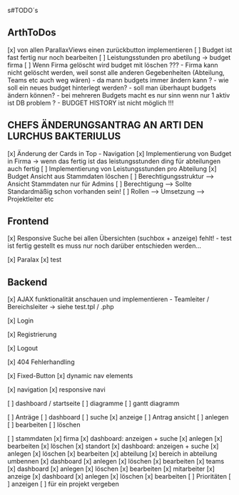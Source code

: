 s#TODO´s 

## ArthToDos
 [x] von allen ParallaxViews einen zurückbutton implementieren
 [ ] Budget ist fast fertig nur noch bearbeiten
 [ ] Leistungsstunden pro abetilung -> budget firma
 [ ] Wenn Firma gelöscht wird budget mit löschen ??? 
    - Firma kann nicht gelöscht werden, weil sonst alle anderen Gegebenheiten (Abteilung, Teams etc auch weg wären)
    - da mann budgets immer ändern kann ? 
    - wie soll ein neues budget hinterlegt werden?
    - soll man überhaupt budgets ändern können? 
    - bei mehreren Budgets macht es nur sinn wenn nur 1 aktiv ist DB problem ? 
    - BUDGET HISTORY ist nicht möglich !!!

## CHEFS ÄNDERUNGSANTRAG AN ARTI DEN LURCHUS BAKTERIULUS
[x] Änderung der Cards in Top - Navigation
[x] Implementierung von Budget in Firma -> wenn das fertig ist das leistungsstunden ding für abteilungen auch fertig
[ ] Implementierung von Leistungsstunden pro Abteilung
[x] Budget Ansicht aus Stammdaten löschen
[ ] Berechtigungsstruktur --> Ansicht Stammdaten nur für Admins
[ ] Berechtigung --> Sollte Standardmäßig schon vorhanden sein!
[ ] Rollen --> Umsetzung --> Projektleiter etc

## Frontend

[x] Responsive Suche bei allen Übersichten (suchbox + anzeige) fehlt!
    - test ist fertig gestellt es muss nur noch darüber entschieden werden...

[x] Paralax
    [x] test

## Backend

[x] AJAX funktionalität anschauen und implementieren
    - Teamleiter / Bereichsleiter -> siehe test.tpl / .php

[x] Login

[x] Registrierung

[x] Logout

[x] 404 Fehlerhandling

[x] Fixed-Button
    [x] dynamic nav elements

[x] navigation
    [x] responsive navi

[ ] dashboard / startseite
    [ ] diagramme
    [ ] gantt diagramm

[ ] Anträge
    [ ] dashboard
        [ ] suche
        [x] anzeige
    [ ] Antrag ansicht
    [ ] anlegen
    [ ] bearbeiten
    [ ] löschen

[ ] stammdaten
    [x] firma
        [x] dashboard: anzeigen + suche
        [x] anlegen
        [x] bearbeiten
        [x] löschen
    [x] standort
        [x] dashboard: anzeigen + suche
        [x] anlegen
        [x] löschen
        [x] bearbeiten
    [x] abteilung
        [x] bereich in abteilung umbennen
        [x] dashboard
        [x] anlegen
        [x] löschen
        [x] bearbeiten
    [x] teams
        [x] dashboard
        [x] anlegen
        [x] löschen
        [x] bearbeiten
    [x] mitarbeiter
        [x] anzeige
        [x] dashboard 
        [x] anlegen
        [x] löschen
        [x] bearbeiten
    [ ] Prioritäten
        [ ] anzeigen
        [ ] für ein projekt vergeben